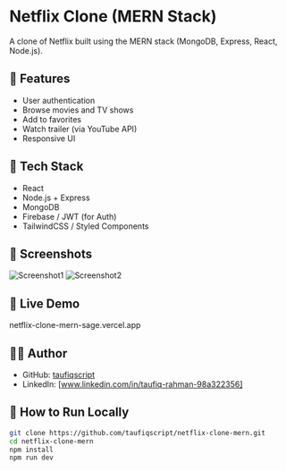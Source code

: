 # Netflix Clone (MERN Stack)

A clone of Netflix built using the MERN stack (MongoDB, Express, React, Node.js).

## 🔧 Features
- User authentication
- Browse movies and TV shows
- Add to favorites
- Watch trailer (via YouTube API)
- Responsive UI

## 🚀 Tech Stack
- React
- Node.js + Express
- MongoDB
- Firebase / JWT (for Auth)
- TailwindCSS / Styled Components

## 📸 Screenshots
![Screenshot1](link-to-screenshot1)
![Screenshot2](link-to-screenshot2)

## 🔗 Live Demo
netflix-clone-mern-sage.vercel.app

## 🧑‍💻 Author
- GitHub: [taufiqscript](https://github.com/taufiqscript/netflix-clone-mern)
- LinkedIn: [www.linkedin.com/in/taufiq-rahman-98a322356]

## 📂 How to Run Locally
```bash
git clone https://github.com/taufiqscript/netflix-clone-mern.git
cd netflix-clone-mern
npm install
npm run dev
